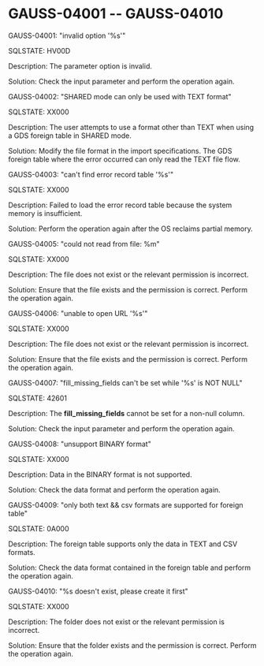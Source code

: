 # GAUSS-04001 -- GAUSS-04010<a name="EN-US_TOPIC_0302073422"></a>

GAUSS-04001: "invalid option '%s'"

SQLSTATE: HV00D

Description: The parameter option is invalid.

Solution: Check the input parameter and perform the operation again.

GAUSS-04002: "SHARED mode can only be used with TEXT format"

SQLSTATE: XX000

Description: The user attempts to use a format other than TEXT when using a GDS foreign table in SHARED mode.

Solution: Modify the file format in the import specifications. The GDS foreign table where the error occurred can only read the TEXT file flow.

GAUSS-04003: "can't find error record table '%s'"

SQLSTATE: XX000

Description: Failed to load the error record table because the system memory is insufficient.

Solution: Perform the operation again after the OS reclaims partial memory.

GAUSS-04005: "could not read from file: %m"

SQLSTATE: XX000

Description: The file does not exist or the relevant permission is incorrect.

Solution: Ensure that the file exists and the permission is correct. Perform the operation again.

GAUSS-04006: "unable to open URL '%s'"

SQLSTATE: XX000

Description: The file does not exist or the relevant permission is incorrect.

Solution: Ensure that the file exists and the permission is correct. Perform the operation again.

GAUSS-04007: "fill\_missing\_fields can't be set while '%s' is NOT NULL"

SQLSTATE: 42601

Description: The  **fill\_missing\_fields**  cannot be set for a non-null column.

Solution: Check the input parameter and perform the operation again.

GAUSS-04008: "unsupport BINARY format"

SQLSTATE: XX000

Description: Data in the BINARY format is not supported.

Solution: Check the data format and perform the operation again.

GAUSS-04009: "only both text && csv formats are supported for foreign table"

SQLSTATE: 0A000

Description: The foreign table supports only the data in TEXT and CSV formats.

Solution: Check the data format contained in the foreign table and perform the operation again.

GAUSS-04010: "%s doesn't exist, please create it first"

SQLSTATE: XX000

Description: The folder does not exist or the relevant permission is incorrect.

Solution: Ensure that the folder exists and the permission is correct. Perform the operation again.

